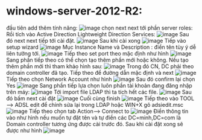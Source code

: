 # windows-server-2012-R2:
đầu tiên add thêm tính năng:
![image](https://user-images.githubusercontent.com/57949576/126130371-5222976e-1940-4840-99d8-4322fad73a5a.png)
chọn next next tới phần server roles:
Rồi tích vào Active Direction Lightweight Direction Services:
![image](https://user-images.githubusercontent.com/57949576/126130475-c5f113b4-f075-4460-ba81-8b043f2a88e3.png)
Sau đó next next tiếp tới cài đặt.
![image](https://user-images.githubusercontent.com/57949576/126130643-818aee47-0815-4805-b11d-cbf4f8ba79f7.png)
Sau khi cài xong 
![image](https://user-images.githubusercontent.com/57949576/126130684-95514e59-a23d-49bf-af14-776240ad2f2a.png)
Tiếp vào setup wizard 
![image](https://user-images.githubusercontent.com/57949576/126130773-18659ae6-6122-4b90-a97e-83e1622e2944.png)
Mục Instance Name và Description : điền tên tùy ý dễ liên tưởng tới.
![image](https://user-images.githubusercontent.com/57949576/126130956-48e29f9d-333b-408f-9f78-837d36780690.png)
Tiếp theo set port theo mặc định như hình 
![image](https://user-images.githubusercontent.com/57949576/126131010-12c942b7-7e1b-4b74-8350-bf68e85152cc.png)
Sang phần tiếp theo có thể chọn tạo thêm phần mới hoặc không. Nếu tạo thêm phần mới thì tham khảo hình sau:
![image](https://user-images.githubusercontent.com/57949576/126131161-2f217de5-8a4b-414a-8dba-adb5daab004c.png)
Trong đó CN, DC phải theo domain controller đã tạo.
Tiếp theo để đường dẫn mặc định và next 
![image](https://user-images.githubusercontent.com/57949576/126131237-2632b217-0e6b-4270-a0ad-8df3a3529b1d.png)
Tiếp theo chọn Network Account như hình 
![image](https://user-images.githubusercontent.com/57949576/126131363-dadd5697-935e-42b2-b763-292ed7fa81b3.png)
Sau đó confirm lại chọn Yes
![image](https://user-images.githubusercontent.com/57949576/126131406-97e01cfa-316f-4e97-891b-a6825f885d62.png)
Sang phần tiếp lựa chọn luôn phần tài khoản đang đăng nhập trên máy:
![image](https://user-images.githubusercontent.com/57949576/126131519-46949eed-c5e5-44a9-a056-4a55f5ecf874.png)
Tới import file LDAP thì ta tích hết các file. 
![image](https://user-images.githubusercontent.com/57949576/126131617-aa82bca6-e394-4e29-a0de-217507b3662f.png)
Sau đó bấm next cài đặt
![image](https://user-images.githubusercontent.com/57949576/126131690-f999daaa-ab30-465e-b840-3a46160e6522.png)
Cuối cùng finish
![image](https://user-images.githubusercontent.com/57949576/126131726-e717d965-c807-4ccb-aa39-e62ab8e31a34.png)
Tiếp theo vào TOOL --> ADSL edit để chỉnh sửa lại trong LDAP hoặc WIN+X gõ adsiedit.msc
![image](https://user-images.githubusercontent.com/57949576/126132354-b4d21fc5-40d2-4060-92eb-2abbda78035b.png)
Tiếp theo chọn tab Action--> Connect to
![image](https://user-images.githubusercontent.com/57949576/126132853-83d2c7f9-5747-49ab-a3a5-e4a3d2ab260f.png)
Điền thông tin vào như hình nếu muốn tự đặt tên và tự điền các DC=minh,DC=com là Domain controller tương ứng được cài trước đó.
Sau khi cài đặt xong sẽ được như hình
![image](https://user-images.githubusercontent.com/57949576/126133090-33afae69-c055-46f3-94c5-8ce797cf34e5.png)




